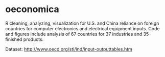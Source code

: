 # oeconomica

R cleaning, analyzing, visualization for U.S. and China reliance on foreign countries for computer electronics and electrical equipment inputs. Code and figures include analysis of 67 countries for 37 industries and 35 finished products. 

Dataset: http://www.oecd.org/sti/ind/input-outputtables.htm

